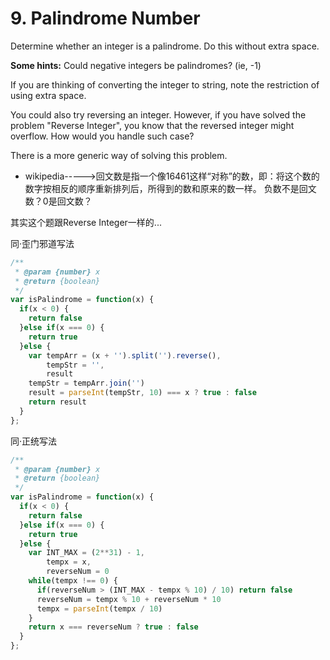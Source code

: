 # 9. Palindrome Number

Determine whether an integer is a palindrome. Do this without extra space.

**Some hints:**
Could negative integers be palindromes? (ie, -1)

If you are thinking of converting the integer to string, note the restriction of using extra space.

You could also try reversing an integer. However, if you have solved the problem "Reverse Integer", you know that the reversed integer might overflow. How would you handle such case?

There is a more generic way of solving this problem.


- wikipedia----->回文数是指一个像16461这样“对称”的数，即：将这个数的数字按相反的顺序重新排列后，所得到的数和原来的数一样。
负数不是回文数？0是回文数？

其实这个题跟Reverse Integer一样的...

同·歪门邪道写法
```javascript
/**
 * @param {number} x
 * @return {boolean}
 */
var isPalindrome = function(x) {
  if(x < 0) {
    return false
  }else if(x === 0) {
    return true
  }else {
    var tempArr = (x + '').split('').reverse(),
        tempStr = '',
        result
    tempStr = tempArr.join('')
    result = parseInt(tempStr, 10) === x ? true : false
    return result
  }
};
```
同·正统写法
```javascript
/**
 * @param {number} x
 * @return {boolean}
 */
var isPalindrome = function(x) {
  if(x < 0) {
    return false
  }else if(x === 0) {
    return true
  }else {
    var INT_MAX = (2**31) - 1,
        tempx = x,
        reverseNum = 0
    while(tempx !== 0) {
      if(reverseNum > (INT_MAX - tempx % 10) / 10) return false
      reverseNum = tempx % 10 + reverseNum * 10
      tempx = parseInt(tempx / 10)
    }
    return x === reverseNum ? true : false
  }
};
```
